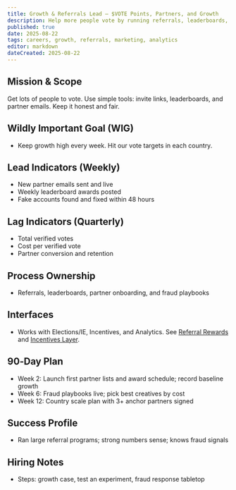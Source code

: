 ```yaml
---
title: Growth & Referrals Lead — $VOTE Points, Partners, and Growth
description: Help more people vote by running referrals, leaderboards, and partner lists.
published: true
date: 2025-08-22
tags: careers, growth, referrals, marketing, analytics
editor: markdown
dateCreated: 2025-08-22
---
```


## Mission & Scope
Get lots of people to vote. Use simple tools: invite links, leaderboards, and partner emails. Keep it honest and fair.

## Wildly Important Goal (WIG)
- Keep growth high every week. Hit our vote targets in each country.

## Lead Indicators (Weekly)
- New partner emails sent and live
- Weekly leaderboard awards posted
- Fake accounts found and fixed within 48 hours

## Lag Indicators (Quarterly)
- Total verified votes
- Cost per verified vote
- Partner conversion and retention

## Process Ownership
- Referrals, leaderboards, partner onboarding, and fraud playbooks

## Interfaces
- Works with Elections/IE, Incentives, and Analytics. See [Referral Rewards](../strategy/referral-rewards-system.md) and [Incentives Layer](../strategy/incentives-layer.md).

## 90‑Day Plan
- Week 2: Launch first partner lists and award schedule; record baseline growth
- Week 6: Fraud playbooks live; pick best creatives by cost
- Week 12: Country scale plan with 3+ anchor partners signed

## Success Profile
- Ran large referral programs; strong numbers sense; knows fraud signals

## Hiring Notes
- Steps: growth case, test an experiment, fraud response tabletop


